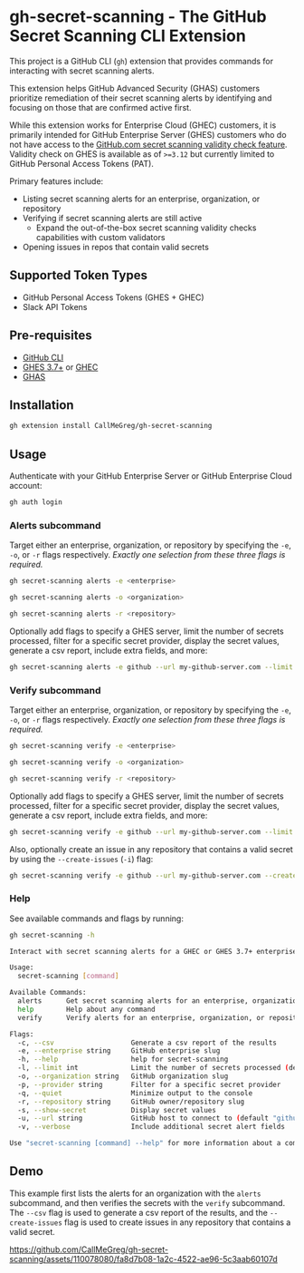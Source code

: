 # gh-secret-scanning - The GitHub Secret Scanning CLI Extension

This project is a GitHub CLI (`gh`) extension that provides commands for interacting with secret scanning alerts.

This extension helps GitHub Advanced Security (GHAS) customers prioritize remediation of their secret scanning alerts by identifying and focusing on those that are confirmed active first.

While this extension works for Enterprise Cloud (GHEC) customers, it is primarily intended for GitHub Enterprise Server (GHES) customers who do not have access to the [GitHub.com secret scanning validity check feature](https://docs.github.com/en/enterprise-cloud@latest/code-security/secret-scanning/managing-alerts-from-secret-scanning#validating-partner-patterns). Validity check on GHES is available as of `>=3.12` but currently limited to GitHub Personal Access Tokens (PAT).

Primary features include:

- Listing secret scanning alerts for an enterprise, organization, or repository
- Verifying if secret scanning alerts are still active
  - Expand the out-of-the-box secret scanning validity checks capabilities with custom validators
- Opening issues in repos that contain valid secrets

## Supported Token Types

- GitHub Personal Access Tokens (GHES + GHEC)
- Slack API Tokens

## Pre-requisites

- [GitHub CLI](https://github.com/cli/cli#installation)
- [GHES 3.7+](https://docs.github.com/en/enterprise-server@3.7/admin/all-releases#releases-of-github-enterprise-server) or [GHEC](https://docs.github.com/en/enterprise-cloud@latest/admin/overview/about-github-enterprise-cloud)
- [GHAS](https://docs.github.com/en/enterprise-cloud@latest/get-started/learning-about-github/about-github-advanced-security)

## Installation

```bash
gh extension install CallMeGreg/gh-secret-scanning
```

## Usage

Authenticate with your GitHub Enterprise Server or GitHub Enterprise Cloud account:

```bash
gh auth login
```

### Alerts subcommand

Target either an enterprise, organization, or repository by specifying the `-e`, `-o`, or `-r` flags respectively. _Exactly one selection from these three flags is required._

```bash
gh secret-scanning alerts -e <enterprise>
```

```bash
gh secret-scanning alerts -o <organization>
```

```bash
gh secret-scanning alerts -r <repository>
```

Optionally add flags to specify a GHES server, limit the number of secrets processed, filter for a specific secret provider, display the secret values, generate a csv report, include extra fields, and more:

```bash
gh secret-scanning alerts -e github --url my-github-server.com --limit 10 --provider slack --show-secret --csv --verbose
```

### Verify subcommand

Target either an enterprise, organization, or repository by specifying the `-e`, `-o`, or `-r` flags respectively. _Exactly one selection from these three flags is required._

```bash
gh secret-scanning verify -e <enterprise>
```

```bash
gh secret-scanning verify -o <organization>
```

```bash
gh secret-scanning verify -r <repository>
```

Optionally add flags to specify a GHES server, limit the number of secrets processed, filter for a specific secret provider, display the secret values, generate a csv report, include extra fields, and more:

```bash
gh secret-scanning verify -e github --url my-github-server.com --limit 10 --provider slack --show-secret --csv --verbose
```

Also, optionally create an issue in any repository that contains a valid secret by using the `--create-issues` (`-i`) flag:

```bash
gh secret-scanning verify -e github --url my-github-server.com --create-issues
```

### Help

See available commands and flags by running:

```bash
gh secret-scanning -h
```

```bash
Interact with secret scanning alerts for a GHEC or GHES 3.7+ enterprise, organization, or repository

Usage:
  secret-scanning [command]

Available Commands:
  alerts      Get secret scanning alerts for an enterprise, organization, or repository
  help        Help about any command
  verify      Verify alerts for an enterprise, organization, or repository

Flags:
  -c, --csv                   Generate a csv report of the results
  -e, --enterprise string     GitHub enterprise slug
  -h, --help                  help for secret-scanning
  -l, --limit int             Limit the number of secrets processed (default 30)
  -o, --organization string   GitHub organization slug
  -p, --provider string       Filter for a specific secret provider
  -q, --quiet                 Minimize output to the console
  -r, --repository string     GitHub owner/repository slug
  -s, --show-secret           Display secret values
  -u, --url string            GitHub host to connect to (default "github.com")
  -v, --verbose               Include additional secret alert fields

Use "secret-scanning [command] --help" for more information about a command.
```

## Demo

This example first lists the alerts for an organization with the `alerts` subcommand, and then verifies the secrets with the `verify` subcommand. The `--csv` flag is used to generate a csv report of the results, and the `--create-issues` flag is used to create issues in any repository that contains a valid secret.

https://github.com/CallMeGreg/gh-secret-scanning/assets/110078080/fa8d7b08-1a2c-4522-ae96-5c3aab60107d

